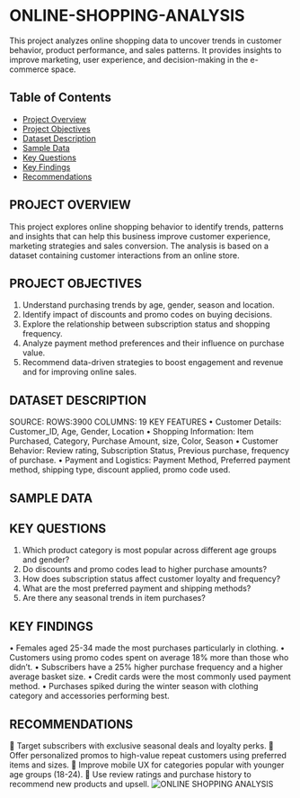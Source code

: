 # ONLINE-SHOPPING-ANALYSIS
This project analyzes online shopping data to uncover trends in customer behavior, product performance, and sales patterns. It provides insights to improve marketing, user experience, and decision-making in the e-commerce space.
##  Table of Contents

- [ Project Overview](#project-overview)
- [ Project Objectives](#project-objectives)
- [ Dataset Description](#️dataset-description)
- [ Sample Data](#sample-data)
- [ Key Questions](#key-questions)
- [ Key Findings](#key-findings)
- [ Recommendations](#recommendations)
## PROJECT OVERVIEW
This project explores online shopping behavior to identify trends, patterns and insights that can help this business improve customer experience, marketing strategies and sales conversion.
The analysis is based on a dataset containing customer interactions from an online store.
## PROJECT OBJECTIVES
1.	Understand purchasing trends by age, gender, season and location.
2.	Identify impact of discounts and promo codes on buying decisions.
3.	Explore the relationship between subscription status and shopping frequency.
4.	Analyze payment method preferences and their influence on purchase value.
5.	Recommend data-driven strategies to boost engagement and revenue and for improving online sales.
## DATASET DESCRIPTION
SOURCE: 
ROWS:3900
COLUMNS: 19
KEY FEATURES
•	Customer Details: Customer_ID, Age, Gender, Location
•	Shopping Information: Item Purchased, Category, Purchase Amount, size, Color, Season
•	Customer Behavior: Review rating, Subscription Status, Previous purchase, frequency of purchase.
•	Payment and Logistics: Payment Method, Preferred payment method, shipping type, discount applied, promo code used.
## SAMPLE DATA 

## KEY QUESTIONS
1.	Which product category is most popular across different age groups and gender?
2.	Do discounts and promo codes lead to higher purchase amounts?
3.	How does subscription status affect customer loyalty and frequency?
4.	What are the most preferred payment and shipping methods?
5.	Are there any seasonal trends in item purchases?
## KEY FINDINGS
•	Females aged 25-34 made the most purchases particularly in clothing.
•	Customers using promo codes spent on average 18% more than those who didn’t.
•	Subscribers have a 25% higher purchase frequency and a higher average basket size.
•	Credit cards were the most commonly used payment method.
•	Purchases spiked during the winter season with clothing category and accessories performing best.
## RECOMMENDATIONS
	Target subscribers with exclusive seasonal deals and loyalty perks.
	Offer personalized promos to high-value repeat customers using preferred items and sizes.
	Improve mobile UX for categories popular with younger age groups (18-24).
	Use review ratings and purchase history to recommend new products and upsell.
![ONLINE SHOPPING ANALYSIS](https://github.com/user-attachments/assets/7f6d7b7b-5c73-4985-80e8-32a45ddf381c)

